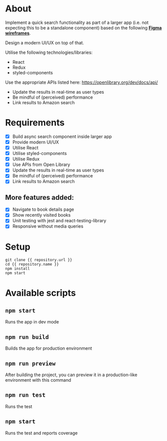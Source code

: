 # About

Implement a quick search functionality as part of a larger app (i.e. not expecting this to be a standalone component) based on the following [**Figma wireframes**](https://www.figma.com/file/gQVK0BCychWR9itVUIFxoq/Practical-task?node-id=0%3A1).

Design a modern UI/UX on top of that.

Utilise the following technologies/libraries:

- React
- Redux
- styled-components

Use the appropriate APIs listed here: https://openlibrary.org/dev/docs/api/

- Update the results in real-time as user types
- Be mindful of (perceived) performance
- Link results to Amazon search

# Requirements

- [x] Build async search component inside larger app
- [x] Provide modern UI/UX
- [x] Utilise React
- [x] Utilise styled-components
- [x] Utilise Redux
- [x] Use APIs from Open Library
- [x] Update the results in real-time as user types
- [x] Be mindful of (perceived) performance
- [x] Link results to Amazon search

## More features added:

- [x] Navigate to book details page
- [x] Show recently visited books
- [x] Unit testing with jest and react-testing-library
- [x] Responsive without media queries

# Setup

```
git clone {{ repository.url }}
cd {{ repository.name }}
npm install
npm start
```

# Available scripts

## `npm start`

Runs the app in dev mode

## `npm run build`

Builds the app for production environment

## `npm run preview`

After building the project, you can preview it in a production-like environment with this command

## `npm run test`

Runs the test

## `npm start`

Runs the test and reports coverage
